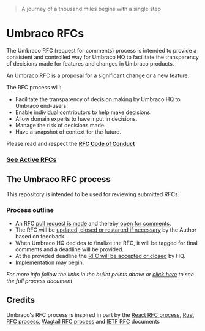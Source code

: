 > A journey of a thousand miles begins with a single step

# Umbraco RFCs

The Umbraco RFC (request for comments) process is intended to provide a consistent and controlled way for Umbraco HQ to facilitate the transparency of decisions made for features and changes in Umbraco products.

An Umbraco RFC is a proposal for a significant change or a new feature. 

The RFC process will:

* Facilitate the transparency of decision making by Umbraco HQ to Umbraco end-users.
* Enable individual contributors to help make decisions.
* Allow domain experts to have input in decisions.
* Manage the risk of decisions made.
* Have a snapshot of context for the future.

Please read and respect the __[RFC Code of Conduct](https://github.com/umbraco/rfcs/blob/master/CODE_OF_CONDUCT.md)__

### [See Active RFCs](https://github.com/umbraco/rfcs/pulls)

## The Umbraco RFC process

This repository is intended to be used for reviewing submitted RFCs. 

### Process outline

* An RFC [pull request is made](RFC_CREATION.md) and thereby [open for comments](RFC_PROCESS.md#Reviewing).
* The RFC will be [updated, closed or restarted if necessary](RFC_PROCESS.md#Updating) by the Author based on feedback.
* When Umbraco HQ decides to finalize the RFC, it will be tagged for final comments and a deadline will be provided.
* At the provided deadline the [RFC will be accepted or closed](RFC_PROCESS.md#Acceptance) by HQ.
* [Implementation](RFC_PROCESS.md#Implementation) may begin.

_For more info follow the links in the bullet points above or [click here](RFC_PROCESS.md) to see the full process document_

## Credits

Umbraco's RFC process is inspired in part by the [React RFC process](https://github.com/reactjs/rfcs), [Rust RFC process](https://github.com/rust-lang/rfcs), [Wagtail RFC process](https://github.com/wagtail/rfcs) and [IETF RFC](https://www.ietf.org/standards/rfcs/) documents
